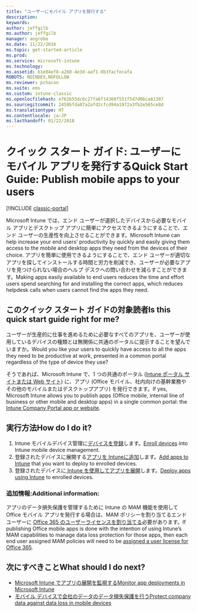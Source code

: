 ```yaml
---
title: "ユーザーにモバイル アプリを発行する"
description: 
keywords: 
author: jeffgilb
ms.author: jeffgilb
manager: angrobe
ms.date: 11/22/2016
ms.topic: get-started-article
ms.prod: 
ms.service: microsoft-intune
ms.technology: 
ms.assetid: b1e84ef8-a260-4e3d-aaf1-8b3facfecafa
ROBOTS: NOINDEX,NOFOLLOW
ms.reviewer: pchacon
ms.suite: ems
ms.custom: intune-classic
ms.openlocfilehash: e761b55dc6c27fa6f14360f551f5d7d0bca81307
ms.sourcegitcommit: 2459bfda07a2afd2cfcd94a1972a3fb2e565ce8d
ms.translationtype: HT
ms.contentlocale: ja-JP
ms.lasthandoff: 01/22/2018
---
```

# <a name="quick-start-guide-publish-mobile-apps-to-your-users"></a><span data-ttu-id="5e652-102">クイック スタート ガイド: ユーザーにモバイル アプリを発行する</span><span class="sxs-lookup"><span data-stu-id="5e652-102">Quick Start Guide: Publish mobile apps to your users</span></span>

[!INCLUDE [classic-portal](../includes/classic-portal.md)]

<span data-ttu-id="5e652-103">Microsoft Intune では、エンド ユーザーが選択したデバイスから必要なモバイル アプリとデスクトップ アプリに簡単にアクセスできるようにすることで、エンド ユーザーの生産性を向上させることができます。</span><span class="sxs-lookup"><span data-stu-id="5e652-103">Microsoft Intune can help increase your end users’ productivity by quickly and easily giving them access to the mobile and desktop apps they need from the devices of their choice.</span></span> <span data-ttu-id="5e652-104">アプリを簡単に使用できるようにすることで、エンド ユーザーが適切なアプリを探してインストールする時間と労力を削減でき、ユーザーが必要なアプリを見つけられない場合のヘルプ デスクへの問い合わせを減らすことができます。</span><span class="sxs-lookup"><span data-stu-id="5e652-104">Making apps easily available to end users reduces the time and effort users spend searching for and installing the correct apps, which reduces helpdesk calls when users cannot find the apps they need.</span></span>   

## <a name="is-this-quick-start-guide-right-for-me"></a><span data-ttu-id="5e652-105">このクイック スタート ガイドの対象読者</span><span class="sxs-lookup"><span data-stu-id="5e652-105">Is this quick start guide right for me?</span></span>
<span data-ttu-id="5e652-106">ユーザーが生産的に仕事を進めるために必要なすべてのアプリを、ユーザーが使用しているデバイスの種類とは無関係に共通のポータルに提示することを望んでいますか。</span><span class="sxs-lookup"><span data-stu-id="5e652-106">Would you like your users to quickly have access to all the apps they need to be productive at work, presented in a common portal regardless of the type of device they use?</span></span>

<span data-ttu-id="5e652-107">そうであれば、Microsoft Intune で、1 つの共通のポータル ([Intune ポータル サイトまたは Web サイト](/intune-user-help/company-portal-frequently-asked-questions)) に、アプリ (Office モバイル、社内向けの基幹業務やその他のモバイルまたはデスクトップアプリ) を発行できます。</span><span class="sxs-lookup"><span data-stu-id="5e652-107">If yes, Microsoft Intune allows you to publish apps (Office mobile, internal line of business or other mobile and desktop apps) in a single common portal: the [Intune Company Portal app or website](/intune-user-help/company-portal-frequently-asked-questions).</span></span>

## <a name="how-do-i-do-it"></a><span data-ttu-id="5e652-108">実行方法</span><span class="sxs-lookup"><span data-stu-id="5e652-108">How do I do it?</span></span>
1.  <span data-ttu-id="5e652-109">Intune モバイルデバイス管理に[デバイスを登録](/intune-classic/deploy-use/enroll-devices-in-microsoft-intune)します。</span><span class="sxs-lookup"><span data-stu-id="5e652-109">[Enroll devices](/intune-classic/deploy-use/enroll-devices-in-microsoft-intune) into Intune mobile device management.</span></span>
2.  <span data-ttu-id="5e652-110">登録されたデバイスに展開する[アプリを Intuneに追加](/intune-classic/deploy-use/add-apps-for-mobile-devices-in-microsoft-intune)します。</span><span class="sxs-lookup"><span data-stu-id="5e652-110">[Add apps to Intune](/intune-classic/deploy-use/add-apps-for-mobile-devices-in-microsoft-intune) that you want to deploy to enrolled devices.</span></span>
3.  <span data-ttu-id="5e652-111">登録されたデバイスに[ Intune を使用してアプリを展開](/intune-classic/deploy-use/deploy-apps)します。</span><span class="sxs-lookup"><span data-stu-id="5e652-111">[Deploy apps using Intune](/intune-classic/deploy-use/deploy-apps) to enrolled devices.</span></span>

### <a name="additional-information"></a><span data-ttu-id="5e652-112">追加情報:</span><span class="sxs-lookup"><span data-stu-id="5e652-112">Additional information:</span></span>
<span data-ttu-id="5e652-113">アプリのデータ損失保護を管理するために Intune の MAM 機能を使用して Office モバイル アプリを発行する場合は、MAM ポリシーを割り当てるエンド ユーザーに [Office 365 のユーザーライセンスを割り当てる](https://support.office.com/article/Assign-or-remove-licenses-for-Office-365-for-business-997596b5-4173-4627-b915-36abac6786dc)必要があります。</span><span class="sxs-lookup"><span data-stu-id="5e652-113">If publishing Office mobile apps is done with the intention of using Intune’s MAM capabilities to manage data loss protection for those apps, then each end user assigned MAM policies will need to be [assigned a user license for Office 365](https://support.office.com/article/Assign-or-remove-licenses-for-Office-365-for-business-997596b5-4173-4627-b915-36abac6786dc).</span></span>

## <a name="what-should-i-do-next"></a><span data-ttu-id="5e652-114">次にすべきこと</span><span class="sxs-lookup"><span data-stu-id="5e652-114">What should I do next?</span></span>
- [<span data-ttu-id="5e652-115">Microsoft Intune でアプリの展開を監視する</span><span class="sxs-lookup"><span data-stu-id="5e652-115">Monitor app deployments in Microsoft Intune</span></span>](/intune-classic/deploy-use/monitor-apps-in-microsoft-intune)
- [<span data-ttu-id="5e652-116">モバイル デバイスで会社のデータのデータ損失保護を行う</span><span class="sxs-lookup"><span data-stu-id="5e652-116">Protect company data against data loss in mobile devices</span></span>](/intune-classic/deploy-use/protect-app-data-using-mobile-app-management-policies-with-microsoft-intune)
